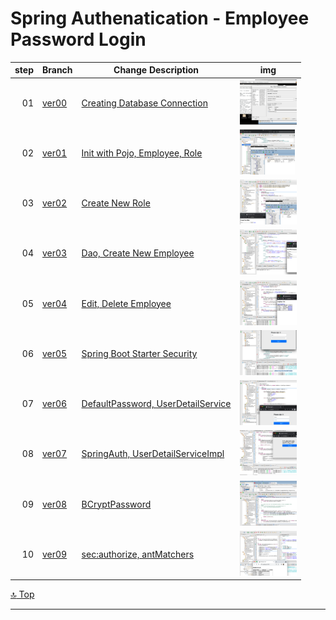 Spring Authenatication - Employee Password Login
===
[top]: topOfThePage

| step | Branch | Change Description | img |
| ---: | --- | --- | --- |
|  01 | [ver00](https://github.com/alvintwng/steps/tree/ver00/AuthEmp) | [ Creating Database Connection  ](    https://github.com/alvintwng/steps/commit/bdab77032b18bc4ae186b84df19c15f730025acf ) | <img src="img/210517AuthEmpV00.png" alt="0210517AuthEmpV00.png" height="72"> |
|  02 | [ver01](https://github.com/alvintwng/steps/tree/ver01/AuthEmp) | [ Init with Pojo, Employee, Role  ](    https://github.com/alvintwng/steps/commit/5cb3ffe2a7a00a75d9f151be4b3e7fd15b1d3173 ) | <img src="img/210515AuthEmpV01B.png" alt="0210515AuthEmpV01B.png" height="72"> |
|  03 | [ver02](https://github.com/alvintwng/steps/tree/ver02/AuthEmp) | [ Create New Role ](                    https://github.com/alvintwng/steps/commit/61a1e93be285a1fabf8c30c592a5eadd93010335) | <img src="img/210515AuthEmpV02.png" alt="210515AuthEmpV02.png" height="72"> |
|  04 | [ver03](https://github.com/alvintwng/steps/tree/ver03/AuthEmp) | [ Dao, Create New Employee ](           https://github.com/alvintwng/steps/commit/c94f807c13383f6af5d54e323e3d089a69b18341)          | <img src="img/210515AuthEmpV03.png" alt="0210515AuthEmpV03.png" height="72"> |
|  05 | [ver04](https://github.com/alvintwng/steps/tree/ver04/AuthEmp) | [ Edit, Delete Employee ](              https://github.com/alvintwng/steps/commit/c83a6a01b092339bb51c4483a1c284980270f740)          | <img src="img/210515AuthEmpV04.png" alt="0210515AuthEmpV04.png" height="72"> |
|  06 | [ver05](https://github.com/alvintwng/steps/tree/ver05/AuthEmp) | [ Spring Boot Starter Security ](       https://github.com/alvintwng/steps/commit/4a8e9fbae6eb41efddd7ad745318c951214cd0d5)          | <img src="img/210515AuthEmpV05.png" alt="0210515AuthEmpV05.png" height="72"> |
|  07 | [ver06](https://github.com/alvintwng/steps/tree/ver06/AuthEmp) | [ DefaultPassword, UserDetailService ]( https://github.com/alvintwng/steps/commit/56b52ac11443c4104516809a891439e13a2343b1)          | <img src="img/210515AuthEmpV06.png" alt="0210515AuthEmpV06.png" height="72"> |
|  08 | [ver07](https://github.com/alvintwng/steps/tree/ver07/AuthEmp) | [ SpringAuth, UserDetailServiceImpl ](  https://github.com/alvintwng/steps/commit/b78f5328a44ccec6235ed3e6b77770f70c08172d)          | <img src="img/210516AuthEmpV07.png" alt="0210516AuthEmpV07.png" height="72"> |
|  09 | [ver08](https://github.com/alvintwng/steps/tree/ver08/AuthEmp) | [ BCryptPassword ](                     https://github.com/alvintwng/steps/commit/619013b5f64a6643d3780be3e3b700b11dff832b)          | <img src="img/210516AuthEmpV08.png" alt="0210516AuthEmpV08.png" height="72"> |
|  10 | [ver09](https://github.com/alvintwng/steps/tree/ver09/AuthEmp) | [ sec:authorize, antMatchers ](         https://github.com/alvintwng/steps/commit/f0f1ca588f2e37e6e623679c400d4dafa281a22b)          | <img src="img/210516AuthEmpV09.png" alt="0210516AuthEmpV09.png" height="72"> |

[:top: Top](#top)

---

